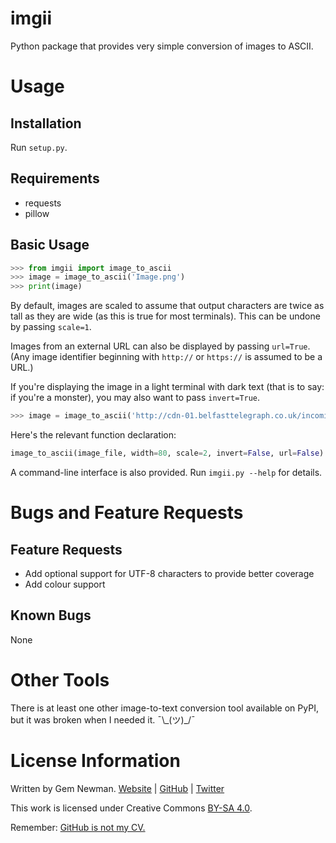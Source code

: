 imgii
=====

Python package that provides very simple conversion of images to ASCII.

Usage
=====

Installation
------------

Run `setup.py`.

Requirements
------------

* requests
* pillow

Basic Usage
-----------

```python
>>> from imgii import image_to_ascii
>>> image = image_to_ascii('Image.png')
>>> print(image)
```

By default, images are scaled to assume that output characters are twice as tall
as they are wide (as this is true for most terminals). This can be undone by
passing `scale=1`.

Images from an external URL can also be displayed by passing `url=True`. (Any
image identifier beginning with `http://` or `https://` is assumed to be a URL.)

If you're displaying the image in a light terminal with dark text (that is to
say: if you're a monster), you may also want to pass `invert=True`.

```python
>>> image = image_to_ascii('http://cdn-01.belfasttelegraph.co.uk/incoming/article31552045.ece/82fe0/ALTERNATES/w620/US%20Monkey%201550.jpg', invert=True, url=True)
```

Here's the relevant function declaration:

```python
image_to_ascii(image_file, width=80, scale=2, invert=False, url=False)
```

A command-line interface is also provided. Run `imgii.py --help` for details.

Bugs and Feature Requests
=========================

Feature Requests
----------------

* Add optional support for UTF-8 characters to provide better coverage
* Add colour support

Known Bugs
----------

None

Other Tools
===========

There is at least one other image-to-text conversion tool available on PyPI, but
it was broken when I needed it. ¯\\\_(ツ)\_/¯

License Information
===================

Written by Gem Newman. [Website](http://spurll.com) | [GitHub](https://github.com/spurll/) | [Twitter](https://twitter.com/spurll)

This work is licensed under Creative Commons [BY-SA 4.0](http://creativecommons.org/licenses/by-sa/4.0/).

Remember: [GitHub is not my CV.](https://blog.jcoglan.com/2013/11/15/why-github-is-not-your-cv/)
